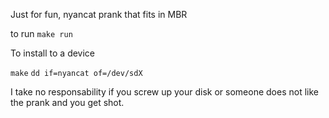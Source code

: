 Just for fun, nyancat prank that fits in MBR 

to run 
`make run`

To install to a device

`make`
`dd if=nyancat of=/dev/sdX`

I take no responsability if you screw up your disk or someone does not like the prank and you get shot.

